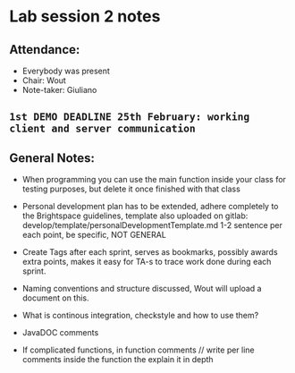 # Lab session 2 notes

## Attendance:
* Everybody was present
* Chair: Wout
* Note-taker: Giuliano

## `1st DEMO DEADLINE 25th February: working client and server communication`

## General Notes:
* When programming you can use the main function inside your class for testing purposes, but delete it once finished with that class

* Personal development plan has to be extended, adhere completely to the Brightspace guidelines, template also uploaded on gitlab: develop/template/personalDevelopmentTemplate.md 1-2 sentence per each point, be specific, NOT GENERAL

* Create Tags after each sprint, serves as bookmarks, possibly awards extra points, makes it easy for TA-s to trace work done during each sprint.

* Naming conventions and structure discussed, Wout will upload a document on this.

* What is continous integration, checkstyle and how to use them?

* JavaDOC comments

* If complicated functions, in function comments // write per line comments inside the function the explain it in depth



